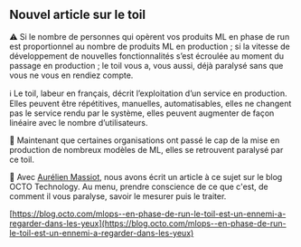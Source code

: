 ## Nouvel article sur le toil


⚠️ Si le nombre de personnes qui opèrent vos produits ML en phase de run est proportionnel au nombre de produits ML en production ; si la vitesse de développement de nouvelles fonctionnalités s’est écroulée au moment du passage en production ; le toil vous a, vous aussi, déjà paralysé sans que vous ne vous en rendiez compte.

ℹ️ Le toil, labeur en français, décrit l’exploitation d’un service en production. Elles peuvent être répétitives, manuelles, automatisables, elles ne changent pas le service rendu par le système, elles peuvent augmenter de façon linéaire avec le nombre d’utilisateurs.

🔭 Maintenant que certaines organisations ont passé le cap de la mise en production de nombreux modèles de ML, elles se retrouvent paralysé par ce toil.

📄 Avec [Aurélien Massiot](https://www.linkedin.com/in/aur%C3%A9lien-massiot-990bb6b1/), nous avons écrit un article à ce sujet sur le blog OCTO Technology. Au menu, prendre conscience de ce que c'est, de comment il vous paralyse, savoir le mesurer puis le traiter.

[https://blog.octo.com/mlops--en-phase-de-run-le-toil-est-un-ennemi-a-regarder-dans-les-yeux](https://blog.octo.com/mlops--en-phase-de-run-le-toil-est-un-ennemi-a-regarder-dans-les-yeux)  